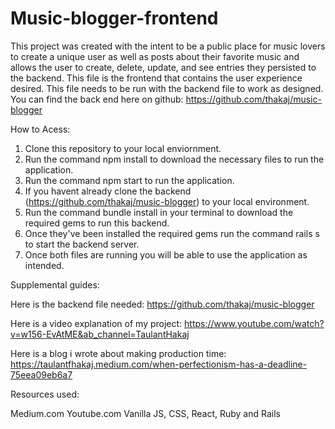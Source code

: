 # Music-blogger-frontend

This project was created with the intent to be a public place for music lovers to create a unique user as well as posts about their favorite music and allows the user to create, delete, update, and see entries they persisted to the backend. This file is the frontend that contains the user experience desired. This file needs to be run with the backend file to work as designed. You can find the back end here on github: https://github.com/thakaj/music-blogger

How to Acess:

1. Clone this repository to your local enviornment.
2. Run the command npm install to download the necessary files to run the application.
3. Run the command npm start to run the application.
4. If you havent already clone the backend (https://github.com/thakaj/music-blogger) to your local environment.
5. Run the command bundle install in your terminal to download the required gems to run this backend.
6. Once they've been installed the required gems run the command rails s to start the backend server.
7. Once both files are running you will be able to use the application as intended.


Supplemental guides:

Here is the backend file needed: https://github.com/thakaj/music-blogger

Here is a video explanation of my project: https://www.youtube.com/watch?v=w156-EvAtME&ab_channel=TaulantHakaj

Here is a blog i wrote about making production time: https://taulantfhakaj.medium.com/when-perfectionism-has-a-deadline-75eea09eb6a7

Resources used:

Medium.com Youtube.com Vanilla JS, CSS, React, Ruby and Rails
